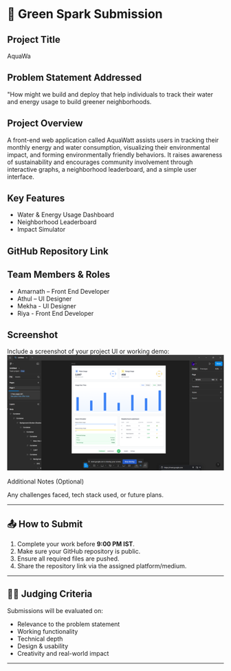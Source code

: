 # 🚀 Green Spark Submission

## Project Title
AquaWa

## Problem Statement Addressed
"How might we build and deploy that help individuals to track their water and energy usage to build greener neighborhoods.
## Project Overview
A front-end web application called AquaWatt assists users in tracking their monthly energy and water consumption, visualizing their environmental impact, and forming environmentally friendly behaviors. It raises awareness of sustainability and encourages community involvement through interactive graphs, a neighborhood leaderboard, and a simple user interface.

## Key Features
- Water & Energy Usage Dashboard
- Neighborhood Leaderboard
- Impact Simulator

## GitHub Repository Link
<!-- Paste your public repo link here -->

## Team Members & Roles
- Amarnath – Front End Developer
- Athul – UI Designer
- Mekha - UI Designer
- Riya - Front End Developer

## Screenshot
Include a screenshot of your project UI or working demo:
![image_alt](https://github.com/athulal047-byte/green-spark/blob/a1fb0837c79853388d6319805ba4d359bd7baa08/Screenshot%202025-08-02%20203948.png)

Additional Notes (Optional)

Any challenges faced, tech stack used, or future plans.

---

## 📤 How to Submit

1. Complete your work before **9:00 PM IST**.
2. Make sure your GitHub repository is public.
3. Ensure all required files are pushed.
4. Share the repository link via the assigned platform/medium.

---

## 🧑‍⚖️ Judging Criteria

Submissions will be evaluated on:

- Relevance to the problem statement
- Working functionality
- Technical depth
- Design & usability
- Creativity and real-world impact

---
